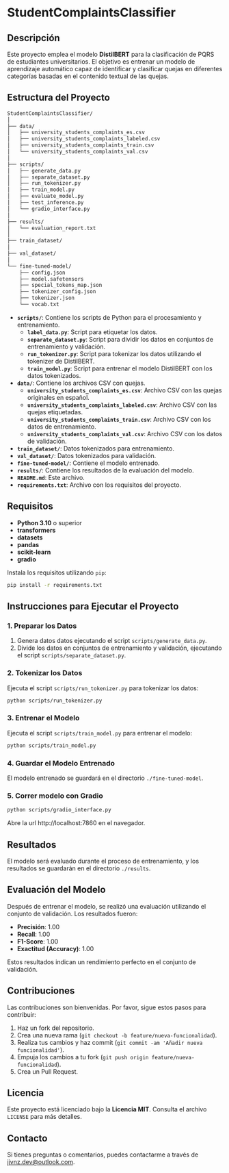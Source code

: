 # StudentComplaintsClassifier

## Descripción

Este proyecto emplea el modelo **DistilBERT** para la clasificación de PQRS de estudiantes universitarios. El objetivo es entrenar un modelo de aprendizaje automático capaz de identificar y clasificar quejas en diferentes categorías basadas en el contenido textual de las quejas.

## Estructura del Proyecto


```bash
StudentComplaintsClassifier/
│
├── data/
│   ├── university_students_complaints_es.csv
│   ├── university_students_complaints_labeled.csv
│   ├── university_students_complaints_train.csv
│   └── university_students_complaints_val.csv
│
├── scripts/
│   ├── generate_data.py
│   ├── separate_dataset.py
│   ├── run_tokenizer.py
│   ├── train_model.py
│   ├── evaluate_model.py
│   ├── test_inference.py
│   └── gradio_interface.py
│
├── results/
│   └── evaluation_report.txt
│
├── train_dataset/
│
├── val_dataset/
│
└── fine-tuned-model/
    ├── config.json
    ├── model.safetensors
    ├── special_tokens_map.json
    ├── tokenizer_config.json
    ├── tokenizer.json
    └── vocab.txt

```


- **`scripts/`**: Contiene los scripts de Python para el procesamiento y entrenamiento.
  - **`label_data.py`**: Script para etiquetar los datos.
  - **`separate_dataset.py`**: Script para dividir los datos en conjuntos de entrenamiento y validación.
  - **`run_tokenizer.py`**: Script para tokenizar los datos utilizando el tokenizer de DistilBERT.
  - **`train_model.py`**: Script para entrenar el modelo DistilBERT con los datos tokenizados.
- **`data/`**: Contiene los archivos CSV con quejas.
  - **`university_students_complaints_es.csv`**: Archivo CSV con las quejas originales en español.
  - **`university_students_complaints_labeled.csv`**: Archivo CSV con las quejas etiquetadas.
  - **`university_students_complaints_train.csv`**: Archivo CSV con los datos de entrenamiento.
  - **`university_students_complaints_val.csv`**: Archivo CSV con los datos de validación.
- **`train_dataset/`**: Datos tokenizados para entrenamiento.
- **`val_dataset/`**: Datos tokenizados para validación.
- **`fine-tuned-model/`**: Contiene el modelo entrenado.
- **`results/`**: Contiene los resultados de la evaluación del modelo.
- **`README.md`**: Este archivo.
- **`requirements.txt`**: Archivo con los requisitos del proyecto.

## Requisitos

- **Python 3.10** o superior
- **transformers**
- **datasets**
- **pandas**
- **scikit-learn**
- **gradio**

Instala los requisitos utilizando `pip`:

```bash
pip install -r requirements.txt
```

## Instrucciones para Ejecutar el Proyecto

### 1. Preparar los Datos

1. Genera datos datos ejecutando el script `scripts/generate_data.py`.
2. Divide los datos en conjuntos de entrenamiento y validación, ejecutando el script `scripts/separate_dataset.py`.

### 2. Tokenizar los Datos

Ejecuta el script `scripts/run_tokenizer.py` para tokenizar los datos:

```bash
python scripts/run_tokenizer.py
```

### 3. Entrenar el Modelo

Ejecuta el script `scripts/train_model.py` para entrenar el modelo:

```bash
python scripts/train_model.py
```

### 4. Guardar el Modelo Entrenado

El modelo entrenado se guardará en el directorio `./fine-tuned-model`.

### 5. Correr modelo con Gradio

```bash
python scripts/gradio_interface.py
```

Abre la url http://localhost:7860 en el navegador.


## Resultados

El modelo será evaluado durante el proceso de entrenamiento, y los resultados se guardarán en el directorio `./results`.


## Evaluación del Modelo

Después de entrenar el modelo, se realizó una evaluación utilizando el conjunto de validación. Los resultados fueron:

- **Precisión**: 1.00
- **Recall**: 1.00
- **F1-Score**: 1.00
- **Exactitud (Accuracy)**: 1.00

Estos resultados indican un rendimiento perfecto en el conjunto de validación. 

## Contribuciones

Las contribuciones son bienvenidas. Por favor, sigue estos pasos para contribuir:

1. Haz un fork del repositorio.
2. Crea una nueva rama (`git checkout -b feature/nueva-funcionalidad`).
3. Realiza tus cambios y haz commit (`git commit -am 'Añadir nueva funcionalidad'`).
4. Empuja los cambios a tu fork (`git push origin feature/nueva-funcionalidad`).
5. Crea un Pull Request.

## Licencia

Este proyecto está licenciado bajo la **Licencia MIT**. Consulta el archivo `LICENSE` para más detalles.

## Contacto

Si tienes preguntas o comentarios, puedes contactarme a través de [jjvnz.dev@outlook.com](mailto:jjvnz.dev@outlook.com).